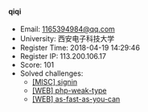 #### qiqi  

* Email: 1165394984@qq.com  
* University: 西安电子科技大学  
* Register Time: 2018-04-19 14:29:46  
* Register IP: 113.200.106.17  
* Score: 101  
* Solved challenges: 
  * [[MISC] signin](https://github.com/SniperOJ/Challenges/blob/master/misc/signin.json)  
  * [[WEB] php-weak-type](https://github.com/SniperOJ/Challenges/blob/master/web/php-weak-type.json)  
  * [[WEB] as-fast-as-you-can](https://github.com/SniperOJ/Challenges/blob/master/web/as-fast-as-you-can.json)  
